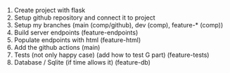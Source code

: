 1. Create project with flask
2. Setup github repository and connect it to project
3. Setup my branches (main (comp/github), dev (comp), feature-\* (comp))
4. Build server endpoints (feature-endpoints)
5. Populate endpoints with html (feature-html)
6. Add the github actions (main)
7. Tests (not only happy case) (add how to test G part) (feature-tests)
8. Database / Sqlite (if time allows it) (feature-db)
